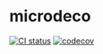 # microdeco

[![CI status](https://github.com/minyiky/microdeco/actions/workflows/tests.yaml/badge.svg)](https://github.com/minyiky/microdeco/actions/workflows/tests.yaml)
[![codecov](https://codecov.io/gh/minyiky/microdeco/graph/badge.svg?token=73QFCMRC55)](https://codecov.io/gh/minyiky/microdeco)
